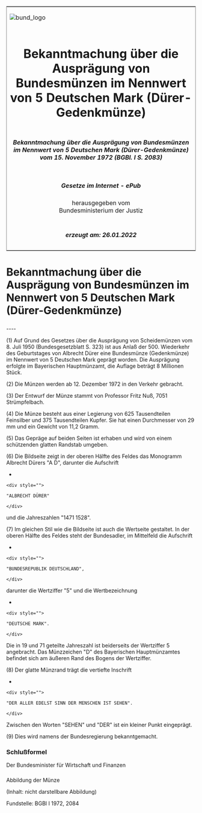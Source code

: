 <span id="DECKBLATT.html"></span>

<table border="0" frame="border" width="100%">

<tr valign="top">

<td align="left">

![bund\_logo](BfJ_2021_Web_de_de.gif)

</td>

<td align="right">

 

</td>

</tr>

<tr align="center" valign="middle">

<td colspan="2">

# Bekanntmachung über die Ausprägung von Bundesmünzen im Nennwert von 5 Deutschen Mark (Dürer-Gedenkmünze)

</td>

</tr>

<tr align="center" valign="middle">

<td colspan="2">

##### Bekanntmachung über die Ausprägung von Bundesmünzen im Nennwert von 5 Deutschen Mark (Dürer-Gedenkmünze) vom 15. November 1972 (BGBl. I S. 2083)

</td>

</tr>

<tr align="center" valign="middle">

<td colspan="2">

  
  

##### Gesetze im Internet - ePub  
  
herausgegeben vom  
Bundesministerium der Justiz

</td>

</tr>

<tr align="center" valign="bottom">

<td colspan="2">

  
  

##### erzeugt am: 26.01.2022

</td>

</tr>

</table>

<span id="BJNR020830972.html"></span>

# Bekanntmachung über die Ausprägung von Bundesmünzen im Nennwert von 5 Deutschen Mark (Dürer-Gedenkmünze)

<span id="BJNR020830972BJNE000100307.html"></span>

###   
\----

<div>

<div class="jnhtml">

<div>

<div class="jurAbsatz">

(1) Auf Grund des Gesetzes über die Ausprägung von Scheidemünzen vom 8.
Juli 1950 (Bundesgesetzblatt S. 323) ist aus Anlaß der 500. Wiederkehr
des Geburtstages von Albrecht Dürer eine Bundesmünze (Gedenkmünze) im
Nennwert von 5 Deutschen Mark geprägt worden. Die Ausprägung erfolgte im
Bayerischen Hauptmünzamt, die Auflage beträgt 8 Millionen Stück.

</div>

<div class="jurAbsatz">

(2) Die Münzen werden ab 12. Dezember 1972 in den Verkehr gebracht.

</div>

<div class="jurAbsatz">

(3) Der Entwurf der Münze stammt von Professor Fritz Nuß, 7051
Strümpfelbach.

</div>

<div class="jurAbsatz">

(4) Die Münze besteht aus einer Legierung von 625 Tausendteilen
Feinsilber und 375 Tausendteilen Kupfer. Sie hat einen Durchmesser von
29 mm und ein Gewicht von 11,2 Gramm.

</div>

<div class="jurAbsatz">

(5) Das Gepräge auf beiden Seiten ist erhaben und wird von einem
schützenden glatten Randstab umgeben.

</div>

<div class="jurAbsatz">

(6) Die Bildseite zeigt in der oberen Hälfte des Feldes das Monogramm
Albrecht Dürers "A D", darunter die Aufschrift

  - 
    
    <div style="">
    
    "ALBRECHT DÜRER"
    
    </div>

und die Jahreszahlen "1471 1528".

</div>

<div class="jurAbsatz">

(7) Im gleichen Stil wie die Bildseite ist auch die Wertseite gestaltet.
In der oberen Hälfte des Feldes steht der Bundesadler, im Mittelfeld die
Aufschrift

  - 
    
    <div style="">
    
    "BUNDESREPUBLIK DEUTSCHLAND",
    
    </div>

darunter die Wertziffer "5" und die Wertbezeichnung

  - 
    
    <div style="">
    
    "DEUTSCHE MARK".
    
    </div>

Die in 19 und 71 geteilte Jahreszahl ist beiderseits der Wertziffer 5
angebracht. Das Münzzeichen "D" des Bayerischen Hauptmünzamtes befindet
sich am äußeren Rand des Bogens der Wertziffer.

</div>

<div class="jurAbsatz">

(8) Der glatte Münzrand trägt die vertiefte Inschrift

  - 
    
    <div style="">
    
    "DER ALLER EDELST SINN DER MENSCHEN IST SEHEN".
    
    </div>

Zwischen den Worten "SEHEN" und "DER" ist ein kleiner Punkt eingeprägt.

</div>

<div class="jurAbsatz">

(9) Dies wird namens der Bundesregierung bekanntgemacht.

</div>

</div>

</div>

</div>

<span id="BJNR020830972BJNE000200307.html"></span>

### Schlußformel  

<div>

<div class="jnhtml">

<div>

<div class="jurAbsatz">

<span class="SP">Der Bundesminister für Wirtschaft und Finanzen</span>

</div>

</div>

</div>

</div>

<span id="BJNR020830972BJNE000300307.html"></span>

###   
Abbildung der Münze

<div>

<div class="jnhtml">

<div>

<div class="jurAbsatz">

(Inhalt: nicht darstellbare Abbildung)  

<div class="kommentar_Fundstelle">

Fundstelle: BGBl I 1972, 2084

</div>

</div>

</div>

</div>

</div>
